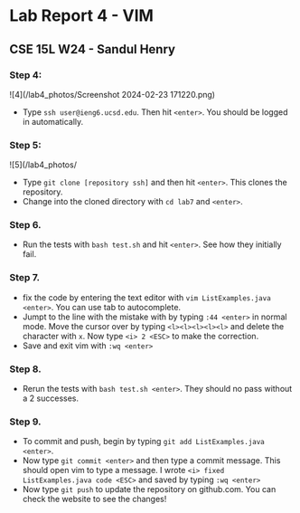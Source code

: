 # Lab Report 4 - VIM
## CSE 15L W24 - Sandul Henry

### Step 4:
![4](/lab4_photos/Screenshot 2024-02-23 171220.png)
* Type `ssh user@ieng6.ucsd.edu`. Then hit `<enter>`. You should be logged in automatically.

### Step 5:
![5](/lab4_photos/
* Type `git clone [repository ssh]` and then hit `<enter>`. This clones the repository.
* Change into the cloned directory with `cd lab7` and `<enter>`.

### Step 6. 
* Run the tests with `bash test.sh` and hit `<enter>`. See how they initially fail.

### Step 7.
* fix the code by entering the text editor with `vim ListExamples.java <enter>`. You can use tab to autocomplete.
* Jumpt to the line with the mistake with by typing `:44 <enter>` in normal mode. Move the cursor over by typing `<l><l><l><l><l>` and delete the character with `x`. Now type `<i> 2 <ESC>` to make the correction.
* Save and exit vim with `:wq <enter>`

### Step 8.
* Rerun the tests with `bash test.sh <enter>`. They should no pass without a 2 successes.

### Step 9. 
* To commit and push, begin by typing `git add ListExamples.java <enter>`.
* Now type `git commit <enter>` and then type a commit message. This should open vim to type a message. I wrote `<i> fixed ListExamples.java code <ESC>` and saved by typing `:wq <enter>`
* Now type `git push` to update the repository on github.com. You can check the website to see the changes!

